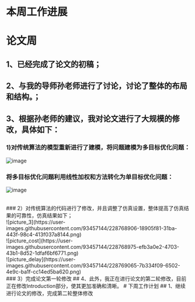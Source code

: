 
# 本周工作进展
# 论文周
## 1、已经完成了论文的初稿；<br>
## 2、与我的导师孙老师进行了讨论，讨论了整体的布局和结构。；<br>
## 3、根据孙老师的建议，我对论文进行了大规模的修改，具体如下：
###  1)对传统算法的模型重新进行了建模，将问题建模为多目标优化问题：
![image](https://user-images.githubusercontent.com/93457144/228767207-4b132b36-06ee-4ba7-9887-a42b1e6e3bcc.png)
### 将多目标优化问题利用线性加权和方法转化为单目标优化问题：
![image](https://user-images.githubusercontent.com/93457144/228767374-f3a65c63-0bbe-4f43-9cab-3601f1711392.png)

<br>
###  2）对传统算法的代码进行了修改，并且调整了仿真设置，整体提高了仿真结果的可靠性，仿真结果如下；<br>
![picture_3](https://user-images.githubusercontent.com/93457144/228768906-18905f81-31ba-443f-98c4-413f037a8144.png)
<br>
![picture_cost](https://user-images.githubusercontent.com/93457144/228768975-efb3a0e2-4703-43b1-8d52-1dfaf6bf6771.png)
<br>
![picture_delay](https://user-images.githubusercontent.com/93457144/228769065-7b334f09-6502-4e9c-ba1f-cc14ed5ba620.png)
<br>
###  3）完成论文第一轮修改
## 4、此外，我正在进行论文的第二轮修改，目前正在修改Introduction部分，使其更加准确和清晰。
# 下周工作计划
## 1、继续进行论文的修改，完成第二轮整体修改

